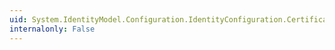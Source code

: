 ```yaml
---
uid: System.IdentityModel.Configuration.IdentityConfiguration.CertificateValidationMode
internalonly: False
---
```

